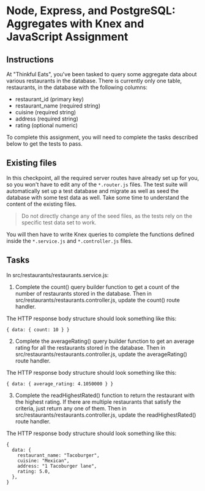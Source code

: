# Node, Express, and PostgreSQL: Aggregates with Knex and JavaScript Assignment

## Instructions

At "Thinkful Eats", you've been tasked to query some aggregate data about various restaurants in the database. There is currently only one table, restaurants, in the database with the following columns:

- restaurant_id (primary key)
- restaurant_name (required string)
- cuisine (required string)
- address (required string)
- rating (optional numeric)

To complete this assignment, you will need to complete the tasks described below to get the tests to pass.

## Existing files

In this checkpoint, all the required server routes have already set up for you, so you won't have to edit any of the `*.router.js` files. The test suite will automatically set up a test database and migrate as well as seed the database with some test data as well. Take some time to understand the content of the existing files.

> Do not directly change any of the seed files, as the tests rely on the specific test data set to work.

You will then have to write Knex queries to complete the functions defined inside the `*.service.js` and `*.controller.js` files.

## Tasks

In src/restaurants/restaurants.service.js:

1. Complete the count() query builder function to get a count of the number of restaurants stored in the database. Then in src/restaurants/restaurants.controller.js, update the count() route handler.

The HTTP response body structure should look something like this:

`{ data: { count: 10 } }`

2. Complete the averageRating() query builder function to get an average rating for all the restaurants stored in the database. Then in src/restaurants/restaurants.controller.js, update the averageRating() route handler.

The HTTP response body structure should look something like this:

`{ data: { average_rating: 4.1050000 } }`

3. Complete the readHighestRated() function to return the restaurant with the highest rating. If there are multiple restaurants that satisfy the criteria, just return any one of them. Then in src/restaurants/restaurants.controller.js, update the readHighestRated() route handler.

The HTTP response body structure should look something like this:

```
{
  data: {
    restaurant_name: "Tacoburger",
    cuisine: "Mexican",
    address: "1 Tacoburger lane",
    rating: 5.0,
  },
}
```
